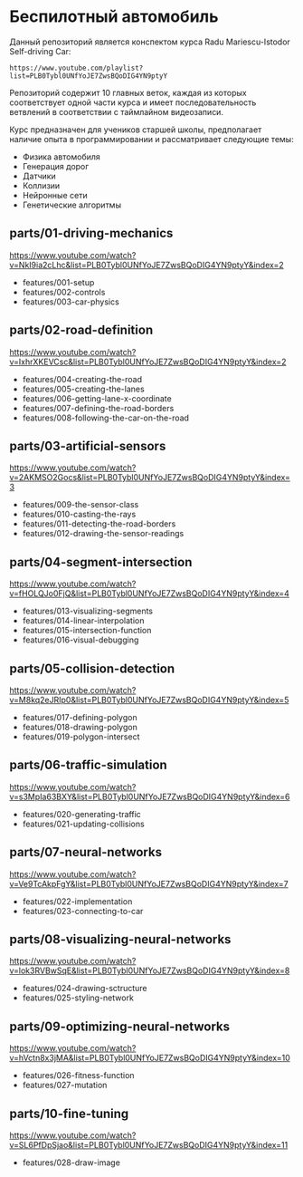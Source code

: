 # Беспилотный автомобиль

Данный репозиторий является конспектом курса Radu Mariescu-Istodor Self-driving Car:

    https://www.youtube.com/playlist?list=PLB0Tybl0UNfYoJE7ZwsBQoDIG4YN9ptyY

Репозиторий содержит 10 главных веток, каждая из которых соответствует одной части курса
и имеет последовательность ветвлений в соответствии с таймлайном видеозаписи.

Курс предназначен для учеников старшей школы, предполагает наличие опыта в
программировании и рассматривает следующие темы:

-   Физика автомобиля
-   Генерация дорог
-   Датчики
-   Коллизии
-   Нейронные сети
-   Генетические алгоритмы

## parts/01-driving-mechanics

https://www.youtube.com/watch?v=NkI9ia2cLhc&list=PLB0Tybl0UNfYoJE7ZwsBQoDIG4YN9ptyY&index=2

-   features/001-setup
-   features/002-controls
-   features/003-car-physics

## parts/02-road-definition

https://www.youtube.com/watch?v=IxhrXKEVCsc&list=PLB0Tybl0UNfYoJE7ZwsBQoDIG4YN9ptyY&index=2

-   features/004-creating-the-road
-   features/005-creating-the-lanes
-   features/006-getting-lane-x-coordinate
-   features/007-defining-the-road-borders
-   features/008-following-the-car-on-the-road

## parts/03-artificial-sensors

https://www.youtube.com/watch?v=2AKMSO2Gocs&list=PLB0Tybl0UNfYoJE7ZwsBQoDIG4YN9ptyY&index=3

-   features/009-the-sensor-class
-   features/010-casting-the-rays
-   features/011-detecting-the-road-borders
-   features/012-drawing-the-sensor-readings

## parts/04-segment-intersection

https://www.youtube.com/watch?v=fHOLQJo0FjQ&list=PLB0Tybl0UNfYoJE7ZwsBQoDIG4YN9ptyY&index=4

-   features/013-visualizing-segments
-   features/014-linear-interpolation
-   features/015-intersection-function
-   features/016-visual-debugging

## parts/05-collision-detection

https://www.youtube.com/watch?v=M8kq2eJRIp0&list=PLB0Tybl0UNfYoJE7ZwsBQoDIG4YN9ptyY&index=5

-   features/017-defining-polygon
-   features/018-drawing-polygon
-   features/019-polygon-intersect

## parts/06-traffic-simulation

https://www.youtube.com/watch?v=s3MpIa63BXY&list=PLB0Tybl0UNfYoJE7ZwsBQoDIG4YN9ptyY&index=6

-   features/020-generating-traffic
-   features/021-updating-collisions

## parts/07-neural-networks

https://www.youtube.com/watch?v=Ve9TcAkpFgY&list=PLB0Tybl0UNfYoJE7ZwsBQoDIG4YN9ptyY&index=7

-   features/022-implementation
-   features/023-connecting-to-car

## parts/08-visualizing-neural-networks

https://www.youtube.com/watch?v=lok3RVBwSqE&list=PLB0Tybl0UNfYoJE7ZwsBQoDIG4YN9ptyY&index=8

-   features/024-drawing-sctructure
-   features/025-styling-network

## parts/09-optimizing-neural-networks

https://www.youtube.com/watch?v=hVctn8x3jMA&list=PLB0Tybl0UNfYoJE7ZwsBQoDIG4YN9ptyY&index=10

-   features/026-fitness-function
-   features/027-mutation

## parts/10-fine-tuning

https://www.youtube.com/watch?v=SL6PfDpSjao&list=PLB0Tybl0UNfYoJE7ZwsBQoDIG4YN9ptyY&index=11

-   features/028-draw-image
